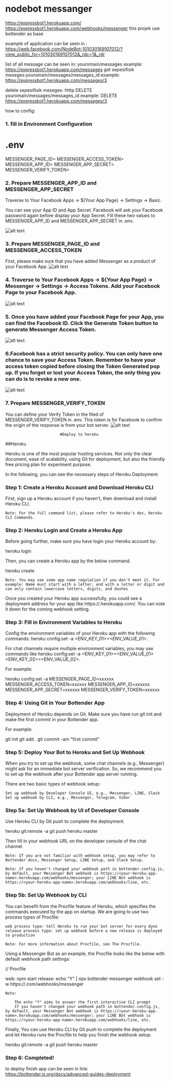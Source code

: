 
# nodebot messanger 

https://expressbot1.herokuapp.com/
https://expressbot1.herokuapp.com/webhooks/messenger
this projek use bottender as base

example of application can be seen in :
https://web.facebook.com/NodeBot-101030169107012/?view_public_for=101030169107012&_rdc=1&_rdr

list of all message can be seen in: youromain/messages
    example:
    https://expressbot1.herokuapp.com/messages
get sepesifisik meseges:youromain/messages/messages_id
      example:
      https://expressbot1.herokuapp.com/messages/3

delete sepesifisik meseges: htttp DELETE youromain/messages/messages_id
      example:
      DELETE https://expressbot1.herokuapp.com/messages/3

how to config:
### 1. fill in Environment Configuration
  # .env
MESSENGER_PAGE_ID=
MESSENGER_ACCESS_TOKEN=
MESSENGER_APP_ID=
MESSENGER_APP_SECRET=
MESSENGER_VERIFY_TOKEN=

### 2. Prepare MESSENGER_APP_ID and MESSENGER_APP_SECRET
Traverse to Your Facebook Apps → \${Your App Page} → Settings → Basic.

You can see your App ID and App Secret. Facebook will ask your Facebook password again before display your App Secret. Fill these two values to MESSENGER_APP_ID and MESSENGER_APP_SECRET in .env.

![alt text](https://user-images.githubusercontent.com/662387/71390359-fe9ecc80-263a-11ea-9a3a-e7188992e471.png)

### 3. Prepare MESSENGER_PAGE_ID and MESSENGER_ACCESS_TOKEN​

First, please make sure that you have added Messenger as a product of your Facebook App.
![alt text](https://user-images.githubusercontent.com/662387/71392717-19297380-2644-11ea-9bea-4362d0cc72c3.png)

### 4. Traverse to Your Facebook Apps → \${Your App Page} → Messenger → Settings → Access Tokens. Add your Facebook Page to your Facebook App.
 ![alt text](https://user-images.githubusercontent.com/662387/71392720-19c20a00-2644-11ea-9961-97b39fef24c2.png)
 
### 5. Once you have added your Facebook Page for your App, you can find the Facebook ID. Click the Generate Token button to generate Messenger Access Token.
   ![alt text](https://user-images.githubusercontent.com/662387/71392721-19c20a00-2644-11ea-8b61-ea3f97296b5e.png)
   
### 6.Facebook has a strict security policy. You can only have one chance to save your Access Token. Remember to have your access token copied before closing the Token Generated pop up. If you forgot or lost your Access Token, the only thing you can do is to revoke a new one.

![alt text](https://user-images.githubusercontent.com/662387/71392723-1a5aa080-2644-11ea-874d-0d21b1e0da17.png)
### 7. Prepare MESSENGER_VERIFY_TOKEN​

You can define your Verify Token in the filed of MESSENGER_VERIFY_TOKEN in .env. This token is for Facebook to confirm the origin of the response is from your bot server.
![alt text](https://user-images.githubusercontent.com/662387/71392880-cb613b00-2644-11ea-928f-7941a6d955d0.png)

                            #Deploy to heroku
                            
##Heroku​

Heroku is one of the most popular hosting services. Not only the clear document, ease of scalability, using Git for deployment, but also the friendly free pricing plan for experiment purpose.

In the following, you can see the necessary steps of Heroku Deployment:

### Step 1: Create a Heroku Account and Download Heroku CLI​

First, sign up a Heroku account if you haven't, then download and install Heroku CLI.

    Note: For the full command list, please refer to Heroku's doc, Heroku CLI Commands.

### Step 2: Heroku Login and Create a Heroku App​

Before going further, make sure you have login your Heroku account by:

heroku login

Then, you can create a Heroku app by the below command.

heroku create <your-heroku-app-name>

    Note: You may see some app name regulation if you don't meet it. For example: Name must start with a letter, end with a letter or digit and can only contain lowercase letters, digits, and dashes

Once you created your Heroku app successfully, you could see a deployment address for your app like https://<your-heroku-app-name>.herokuapp.com/. You can note it down for the coming webhook setting.
    
### Step 3: Fill in Environment Variables to Heroku

Config the environment variables of your Heroku app with the following commands: heroku config:set -a <your-heroku-app-name> <ENV_KEY_01>=<ENV_VALUE_01>.

For chat channels require multiple environment variables, you may use commands like heroku config:set -a <your-heroku-app-name> <ENV_KEY_01>=<ENV_VALUE_01> <ENV_KEY_02>=<ENV_VALUE_02>.

For example:

heroku config:set -a <your-heroku-app-name> MESSENGER_PAGE_ID=xxxxxx MESSENGER_ACCESS_TOKEN=xxxxxx MESSENGER_APP_ID=xxxxxx MESSENGER_APP_SECRET=xxxxxx MESSENGER_VERIFY_TOKEN=xxxxxx

### Step 4: Using Git in Your Bottender App​

Deployment of Heroku depends on Git. Make sure you have run git init and make the first commit in your Bottender app.

For example:

git init
git add .
git commit -am "first commit"

### Step 5: Deploy Your Bot to Heroku and Set Up Webhook​

When you try to set up the webhook, some chat channels (e.g., Messenger) might ask for an immediate bot server verification. So, we recommend you to set up the webhook after your Bottender app server running.

There are two basic types of webhook setup:

    Set up webhook by Developer Console UI, e.g., Messenger, LINE, Slack
    Set up webhook by CLI, e.g., Messenger, Telegram, Viber

### Step 5a: Set Up Webhook by UI of Developer Console​

Use Heroku CLI by Git push to complete the deployment.

heroku git:remote -a <your-heroku-app-name>
git push heroku master

Then fill in your webhook URL on the developer console of the chat channel.

    Note: If you are not familiar with webhook setup, you may refer to Bottender docs, Messenger Setup, LINE Setup, and Slack Setup.

    Note: If you haven't changed your webhook path in bottender.config.js, by default, your Messenger Bot webhook is https://<your-heroku-app-name>.herokuapp.com/webhooks/messenger; your LINE Bot webhook is https://<your-heroku-app-name>.herokuapp.com/webhooks/line, etc.

### Step 5b: Set Up Webhook by CLI​

You can benefit from the Procfile feature of Heroku, which specifies the commands executed by the app on startup. We are going to use two process types of Procfile:

    web process type: tell Heroku to run your bot server for every dyno
    release process type: set up webhook before a new release is deployed to production

    Note: For more information about Procfile, see The Procfile.

Using a Messenger Bot as an example, the Procfile looks like the below with default webhook path settings:

// Procfile

web: npm start
release: echo "Y" | npx bottender messenger webhook set -w https://<your-heroku-app-name>.com/webhooks/messenger

    Note:

        The echo "Y" aims to answer the first interactive CLI prompt
        If you haven't changed your webhook path in bottender.config.js, by default, your Messenger Bot webhook is https://<your-heroku-app-name>.herokuapp.com/webhooks/messenger; your LINE Bot webhook is https://<your-heroku-app-name>.herokuapp.com/webhooks/line, etc.

Finally, You can use Heroku CLI by Git push to complete the deployment and let Heroku runs the Procfile to help you finish the webhook setup.

heroku git:remote -a <your-heroku-app-name>
git push heroku master

  
### Step 6: Completed!​          
                  

to deploy finish app can be seen in link:
https://bottender.js.org/docs/advanced-guides-deployment
